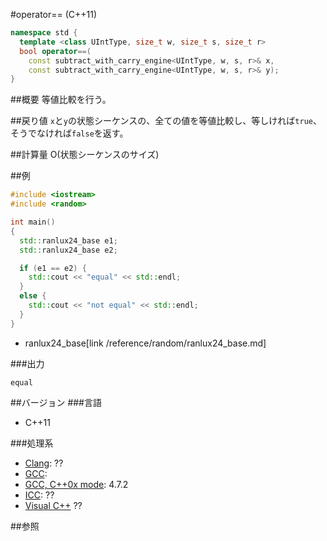 #operator== (C++11)
```cpp
namespace std {
  template <class UIntType, size_t w, size_t s, size_t r>
  bool operator==(
    const subtract_with_carry_engine<UIntType, w, s, r>& x,
    const subtract_with_carry_engine<UIntType, w, s, r>& y);
}
```

##概要
等値比較を行う。


##戻り値
`x`と`y`の状態シーケンスの、全ての値を等値比較し、等しければ`true`、そうでなければ`false`を返す。


##計算量
O(状態シーケンスのサイズ)


##例
```cpp
#include <iostream>
#include <random>

int main()
{
  std::ranlux24_base e1;
  std::ranlux24_base e2;

  if (e1 == e2) {
	std::cout << "equal" << std::endl;
  }
  else {
	std::cout << "not equal" << std::endl;
  }
}
```
* ranlux24_base[link /reference/random/ranlux24_base.md]

###出力
```
equal
```

##バージョン
###言語
- C++11

###処理系
- [Clang](/implementation#clang.md): ??
- [GCC](/implementation#gcc.md): 
- [GCC, C++0x mode](/implementation#gcc.md): 4.7.2
- [ICC](/implementation#icc.md): ??
- [Visual C++](/implementation#visual_cpp.md) ??


##参照


